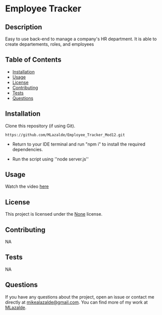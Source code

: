# Employee Tracker

## Description

Easy to use back-end to manage a company's HR department. It is able to create departements, roles, and employees

## Table of Contents

- [Installation](#installation)
- [Usage](#usage)
- [License](#license)
- [Contributing](#contributing)
- [Tests](#tests)
- [Questions](#questions)

## Installation

Clone this repository (if using Git).

```
https://github.com/MLazalde/Employee_Tracker_Mod12.git
```

- Return to your IDE terminal and run "npm i" to install the required dependencies.

- Run the script using ''node server.js''

## Usage

Watch the video [here](https://drive.google.com/file/d/17q389O4vAXa3zgMxVff0tcmZFFKkpgDd/view?usp=sharing)

## License

This project is licensed under the [None]() license.

## Contributing

NA

## Tests

NA

## Questions

If you have any questions about the project, open an issue or contact me directly at mikealazalde@gmail.com. You can find more of my work at [MLazalde](https://github.com/MLazalde).
